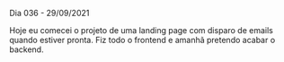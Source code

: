 Dia 036 - 29/09/2021

Hoje eu comecei o projeto de uma landing page com disparo de emails quando estiver pronta. Fiz todo o frontend e amanhã pretendo acabar o backend.